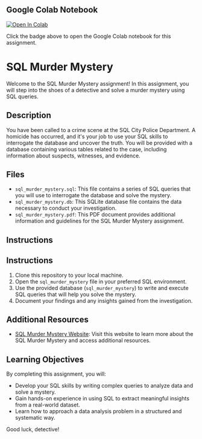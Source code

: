 ## Google Colab Notebook
[![Open In Colab](https://colab.research.google.com/assets/colab-badge.svg)](https://colab.research.google.com/drive/1EfUQe733fRzZWmYHc1N_A2cwbDUxH0xS?usp=sharing)


Click the badge above to open the Google Colab notebook for this assignment.



# SQL Murder Mystery

Welcome to the SQL Murder Mystery assignment! In this assignment, you will step into the shoes of a detective and solve a murder mystery using SQL queries.

## Description

You have been called to a crime scene at the SQL City Police Department. A homicide has occurred, and it's your job to use your SQL skills to interrogate the database and uncover the truth. You will be provided with a database containing various tables related to the case, including information about suspects, witnesses, and evidence.

## Files

- `sql_murder_mystery.sql`: This file contains a series of SQL queries that you will use to interrogate the database and solve the mystery.
- `sql_murder_mystery.db`: This SQLite database file contains the data necessary to conduct your investigation.
- `sql_murder_mystery.pdf`: This PDF document provides additional information and guidelines for the SQL Murder Mystery assignment. 

## Instructions

## Instructions

1. Clone this repository to your local machine.
2. Open the `sql_murder_mystery` file in your preferred SQL environment.
3. Use the provided database (`sql_murder_mystery`) to write and execute SQL queries that will help you solve the mystery.
4. Document your findings and any insights gained from the investigation.

## Additional Resources

- [SQL Murder Mystery Website](https://mystery.knightlab.com/): Visit this website to learn more about the SQL Murder Mystery and access additional resources.

## Learning Objectives

By completing this assignment, you will:
- Develop your SQL skills by writing complex queries to analyze data and solve a mystery.
- Gain hands-on experience in using SQL to extract meaningful insights from a real-world dataset.
- Learn how to approach a data analysis problem in a structured and systematic way.

Good luck, detective!
